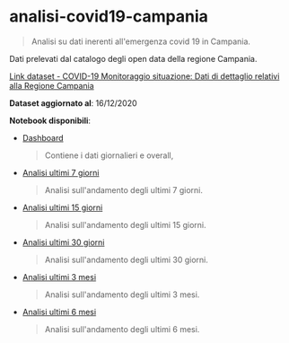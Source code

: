 # analisi-covid19-campania
> Analisi su dati inerenti all'emergenza covid 19 in Campania. 

Dati prelevati dal catalogo degli open data della regione Campania.

[Link dataset - COVID-19 Monitoraggio situazione: Dati di dettaglio relativi alla Regione Campania](https://dati.regione.campania.it/catalogo/datasetdetail/covid-19-monitoraggio-situazione-dati-di-dettaglio-relativi-alla-regione-campania)


**Dataset aggiornato al**: 16/12/2020


**Notebook disponibili**:

- [Dashboard](notebooks/01-dashboard.ipynb)
  > Contiene i dati giornalieri e overall,
- [Analisi ultimi 7 giorni](notebooks/02-analisi-7-giorni.ipynb)
  > Analisi sull'andamento degli ultimi 7 giorni.
- [Analisi ultimi 15 giorni](notebooks/03-analisi-15-giorni.ipynb)
  > Analisi sull'andamento degli ultimi 15 giorni.
- [Analisi ultimi 30 giorni](notebooks/04-analisi-30-giorni.ipynb)
  > Analisi sull'andamento degli ultimi 30 giorni.
- [Analisi ultimi 3 mesi](notebooks/05-analisi-3-mesi.ipynb)
  > Analisi sull'andamento degli ultimi 3 mesi.
- [Analisi ultimi 6 mesi](notebooks/06-analisi-6-mesi.ipynb)
  > Analisi sull'andamento degli ultimi 6 mesi.

